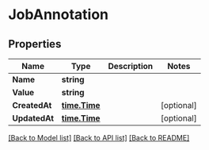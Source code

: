 # JobAnnotation

## Properties

Name | Type | Description | Notes
------------ | ------------- | ------------- | -------------
**Name** | **string** |  | 
**Value** | **string** |  | 
**CreatedAt** | [**time.Time**](time.Time.md) |  | [optional] 
**UpdatedAt** | [**time.Time**](time.Time.md) |  | [optional] 

[[Back to Model list]](../README.md#documentation-for-models) [[Back to API list]](../README.md#documentation-for-api-endpoints) [[Back to README]](../README.md)


